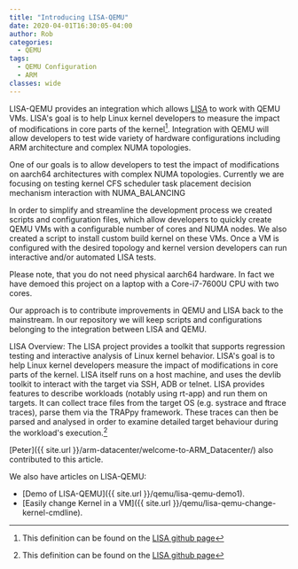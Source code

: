 ```yaml
---
title: "Introducing LISA-QEMU"
date: 2020-04-01T16:30:05-04:00
author: Rob
categories:
  - QEMU
tags:
  - QEMU Configuration
  - ARM
classes: wide
---
```


LISA-QEMU provides an integration which allows [LISA](https://github.com/ARM-software/lisa) to work with QEMU VMs.  LISA's goal is to help Linux kernel developers to measure the impact of modifications in core parts of the kernel[^1]. Integration with QEMU will allow developers to test wide variety of hardware configurations including ARM architecture and complex NUMA topologies.

One of our goals is to allow developers to test the impact of modifications on aarch64 architectures with complex NUMA topologies. Currently we are focusing on testing kernel CFS scheduler task placement decision mechanism interaction with NUMA_BALANCING

In order to simplify and streamline the development process we created scripts and configuration files, which allow developers to quickly create QEMU VMs with a configurable number of cores and NUMA nodes. We also created a script to install custom build kernel on these VMs. Once a VM is configured with the desired topology and kernel version developers can run interactive and/or automated LISA tests.

Please note, that you do not need physical aarch64 hardware.  In fact we have demoed this project on a laptop with a Core-i7-7600U CPU with two cores.

Our approach is to contribute improvements in QEMU and LISA back to the mainstream. In our repository we will keep scripts and configurations belonging to the integration between LISA and QEMU.

LISA Overview:
The LISA project provides a toolkit that supports regression testing and interactive analysis of Linux kernel behavior. LISA's goal is to help Linux kernel developers measure the impact of modifications in core parts of the kernel. LISA itself runs on a host machine, and uses the devlib toolkit to interact with the target via SSH, ADB or telnet. LISA provides features to describe workloads (notably using rt-app) and run them on targets. It can collect trace files from the target OS (e.g. systrace and ftrace traces), parse them via the TRAPpy framework. These traces can then be parsed and analysed in order to examine detailed target behaviour during the workload's execution.[^1]

[Peter]({{ site.url }}/arm-datacenter/welcome-to-ARM_Datacenter/) also contributed to this article.

We also have articles on LISA-QEMU: 
 - [Demo of LISA-QEMU]({{ site.url }}/qemu/lisa-qemu-demo1).
 - [Easily change Kernel in a VM]({{ site.url }}/qemu/lisa-qemu-change-kernel-cmdline).

[^1]: This definition can be found on the [LISA github page](https://github.com/ARM-software/lisa)